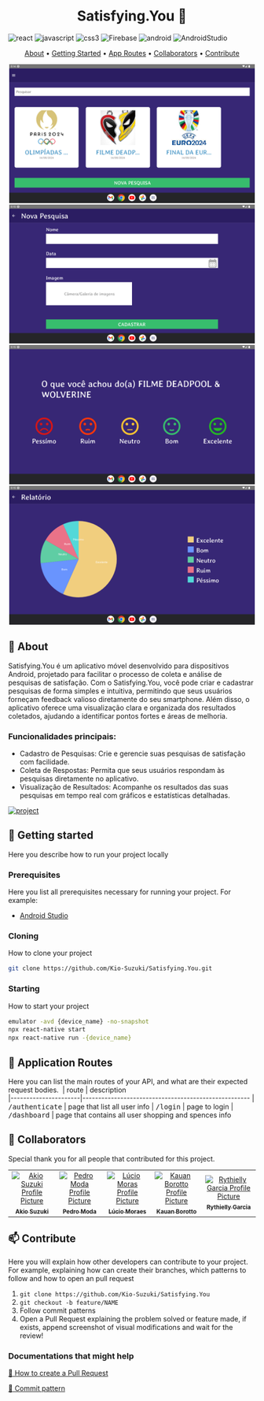 [React Native]: https://img.shields.io/badge/react_native-%2320232a.svg?style=for-the-badge&logo=react&logoColor=%2361DAFB
[JavaScript]: https://img.shields.io/badge/javascript-%23323330.svg?style=for-the-badge&logo=javascript&logoColor=%23F7DF1E
[CSS3]: https://img.shields.io/badge/css3-%231572B6.svg?style=for-the-badge&logo=css3&logoColor=white
[Android]: https://img.shields.io/badge/Android-3DDC84?style=for-the-badge&logo=android&logoColor=white
[Android Studio]: https://img.shields.io/badge/android%20studio-346ac1?style=for-the-badge&logo=android%20studio&logoColor=white
[Firebase]: https://img.shields.io/badge/firebase-a08021?style=for-the-badge&logo=firebase&logoColor=ffcd34


[JAVASCRIPT__BADGE]: https://img.shields.io/badge/Javascript-000?style=for-the-badge&logo=javascript

[PROJECT__BADGE]: https://img.shields.io/badge/📱Visit_this_project-000?style=for-the-badge&logo=project
[PROJECT__URL]: https://github.com/Kio-Suzuki/Satisfying.You

<h1 align="center" style="font-weight: bold;">Satisfying.You 📱</h1>

![react][React Native]
![javascript][JavaScript]
![css3][CSS3]
![Firebase][Firebase]
![android][Android]
![AndroidStudio][Android Studio]

<p align="center">
 <a href="#about">About</a> • 
 <a href="#started">Getting Started</a> • 
  <a href="#started">App Routes</a> • 
  <a href="#colab">Collaborators</a> •
 <a href="#contribute">Contribute</a>
</p>


<p align="center">
    <img src="https://github.com/Kio-Suzuki/Satisfying.You/blob/main/assets/images/home.png?raw=true" width="500px">
    <img src="https://github.com/Kio-Suzuki/Satisfying.You/blob/main/assets/images/criar.png?raw=true" width="500px">
    <img src="https://github.com/Kio-Suzuki/Satisfying.You/blob/main/assets/images/coleta.png?raw=true" width="500px">
    <img src="https://github.com/Kio-Suzuki/Satisfying.You/blob/main/assets/images/relatorio.png?raw=true" width="500px">
</p>

<h2 id="started">📌 About</h2>

Satisfying.You é um aplicativo móvel desenvolvido para dispositivos Android, projetado para facilitar o processo de coleta e análise de pesquisas de satisfação. Com o Satisfying.You, você pode criar e cadastrar pesquisas de forma simples e intuitiva, permitindo que seus usuários forneçam feedback valioso diretamente do seu smartphone. Além disso, o aplicativo oferece uma visualização clara e organizada dos resultados coletados, ajudando a identificar pontos fortes e áreas de melhoria.

<h3>Funcionalidades principais:</h3>

- Cadastro de Pesquisas: Crie e gerencie suas pesquisas de satisfação com facilidade.
- Coleta de Respostas: Permita que seus usuários respondam às pesquisas diretamente no aplicativo.
- Visualização de Resultados: Acompanhe os resultados das suas pesquisas em tempo real com gráficos e estatísticas detalhadas.

[![project][PROJECT__BADGE]][PROJECT__URL]

<h2 id="started">🚀 Getting started</h2>

Here you describe how to run your project locally

<h3>Prerequisites</h3>

Here you list all prerequisites necessary for running your project. For example:

- [Android Studio](https://developer.android.com/)

<h3>Cloning</h3>

How to clone your project

```bash
git clone https://github.com/Kio-Suzuki/Satisfying.You.git
```

<h3>Starting</h3>

How to start your project

```bash
emulator -avd {device_name} -no-snapshot
npx react-native start
npx react-native run -{device_name}
```

<h2 id="routes">📍 Application Routes</h2>

Here you can list the main routes of your API, and what are their expected request bodies.
​
| route               | description                                          
|----------------------|-----------------------------------------------------
| <kbd>/authenticate</kbd>     | page that list all user info
| <kbd>/login</kbd>     | page to login
| <kbd>/dashboard</kbd>     | page that contains all user shopping and spences info

<h2 id="colab">🤝 Collaborators</h2>

Special thank you for all people that contributed for this project.

<table>
  <tr>
   <td align="center">
      <a href="https://github.com/Kio-Suzuki">
        <img src="https://avatars.githubusercontent.com/u/116661015?v=4" width="100px;" alt="Akio Suzuki Profile Picture"/><br>
        <sub>
          <b>Akio Suzuki</b>
        </sub>
      </a>
    </td>
    <td align="center">
      <a href="https://github.com/pedrohcmoda">
        <img src="https://avatars.githubusercontent.com/u/100807308?v=4" width="100px;" alt="Pedro Moda Profile Picture"/><br>
        <sub>
          <b>Pedro Moda</b>
        </sub>
      </a>
    </td>
    <td align="center">
      <a href="https://github.com/lluciomoraesUTF">
        <img src="https://avatars.githubusercontent.com/u/114965759?v=4" width="100px;" alt="Lúcio Moras Profile Picture"/><br>
        <sub>
          <b>Lúcio Moraes</b>
        </sub>
      </a>
    </td>
   <td align="center">
      <a href="https://github.com/kauanbrt">
        <img src="https://avatars.githubusercontent.com/u/78911423?v=4" width="100px;" alt="Kauan Borotto Profile Picture"/><br>
        <sub>
          <b>Kauan Borotto</b>
        </sub>
      </a>
    </td>
     <td align="center">
      <a href="https://github.com/rthll">
        <img src="https://avatars.githubusercontent.com/u/139305731?v=4" width="100px;" alt="Rythielly Garcia Profile Picture"/><br>
        <sub>
          <b>Rythielly Garcia</b>
        </sub>
      </a>
    </td>
  </tr>
</table>

<h2 id="contribute">📫 Contribute</h2>

Here you will explain how other developers can contribute to your project. For example, explaining how can create their branches, which patterns to follow and how to open an pull request

1. `git clone https://github.com/Kio-Suzuki/Satisfying.You`
2. `git checkout -b feature/NAME`
3. Follow commit patterns
4. Open a Pull Request explaining the problem solved or feature made, if exists, append screenshot of visual modifications and wait for the review!

<h3>Documentations that might help</h3>

[📝 How to create a Pull Request](https://www.atlassian.com/br/git/tutorials/making-a-pull-request)

[💾 Commit pattern](https://gist.github.com/joshbuchea/6f47e86d2510bce28f8e7f42ae84c716)
